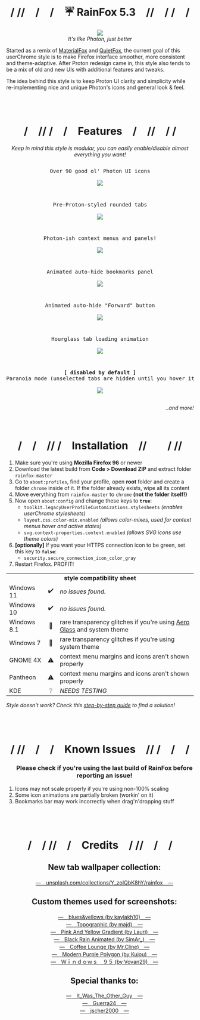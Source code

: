 <h1 align=center>/ //　/　/　☔ RainFox 5.3<!--<sup>β</sup>-->　//　/ /　/</h1>
<p align=center><img src="https://github.com/1280px/rainfox/blob/master/.readme-img/header.png"></img>
<br><i>It's like Photon, just better</i></p>

Started as a remix of <a href="https://github.com/muckSponge/MaterialFox">MaterialFox</a> and <a href="https://github.com/coekuss/quietfox">QuietFox</a>, the current goal of this userChrome style is to make Firefox interface smoother, more consistent and theme-adaptive. After Proton redesign came in, this style also tends to be a mix of old and new UIs with additional features and tweaks.<br>

The idea behind this style is to keep Proton UI clarity and simplicity while re-implementing nice and unique Photon's icons and general look & feel.

<br><br>

<h1 align=center>/　// /　/　Features　/　//　/ /</h1>
<p align=center><i>Keep in mind this style is modular, you can easily enable/disable almost everything you want!</i></p>
<pre><p align=center>Over 90 good ol' Photon UI icons<br>
<img src="https://github.com/1280px/rainfox/blob/master/.readme-img/feat0.png" align=center></img></p></pre>
<pre><p align=center>Pre-Proton-styled rounded tabs<br>
<img src="https://github.com/1280px/rainfox/blob/master/.readme-img/feat1.webp" align=center></img></p></pre>
<pre><p align=center>Photon-ish context menus and panels!<br>
<img src="https://github.com/1280px/rainfox/blob/master/.readme-img/feat2.webp" align=center></img></p></pre>
<pre><p align=center>Animated auto-hide bookmarks panel<br>
<img src="https://github.com/1280px/rainfox/blob/master/.readme-img/feat3.webp" align=center></img></p></pre>
<pre><p align=center>Animated auto-hide "Forward" button<br>
<img src="https://github.com/1280px/rainfox/blob/master/.readme-img/feat4.webp" align=center></img></p></pre>
<pre><p align=center>Hourglass tab loading animation<br>
<img src="https://github.com/1280px/rainfox/blob/master/.readme-img/feat5.webp" align=center></img></p></pre>
<pre><p align=center><b>[ disabled by default ]</b><br>Paranoia mode (unselected tabs are hidden until you hover it)<br>
<img src="https://github.com/1280px/rainfox/blob/master/.readme-img/feat6.webp" align=center></img></p></pre>
<p align=right><i>..and more!　　　　</i></p>

<br>

<h1 align=center>/　/　// /　Installation　//　　/ //</h1><ol>
	<li>Make sure you're using <b>Mozilla Firefox 96</b> or newer
	<li>Download the latest build from <b>Code > Download ZIP</b> and extract folder <code>rainfox-master</code>
	<li>Go to <code>about:profiles</code>, find your profile, open <b>root</b> folder and create a folder <code>chrome</code> inside of it. If the folder already exists, wipe all its content
	<li>Move everything from <code>rainfox-master</code> to <code>chrome</code> <b>(not the folder itself!)</b>
	<li>Now open <code>about:config</code> and change these keys to <code><b>true</b></code>:<ul>
		<li><code>toolkit.legacyUserProfileCustomizations.stylesheets</code> <i>(enables userChrome stylesheets)</i>
		<li><code>layout.css.color-mix.enabled</code> <i>(allows color-mixes, used for context menus hover and active states)</i>
		<li><code>svg.context-properties.content.enabled</code> <i>(allows SVG icons use theme colors)</i></ul>
 <li><b>[optionally]</b> If you want your HTTPS connection icon to be green, set this key to <code><b>false</b></code>:<ul>
		 <li><code>security.secure_connection_icon_color_gray</code></ul>
	<li>Restart Firefox. PROFIT!</ol>

<table>
	<tbody>
		<tr>
			<td colspan=3 align=center><b>style compatibility sheet</b></td>
		</tr><tr>
			<td>Windows 11</td><td align=center>✔️</td>
			<td><i>no issues found.</i></td>
		</tr><tr>
			<td>Windows 10</td><td align=center>✔️</td>
			<td><i>no issues found.</i></td>
		</tr><tr>
			<td>Windows 8.1</td><td align=center>🔘</td>
			<td>rare transparency glitches if you're using <a href="https://www.glass8.eu/">Aero Glass</a> and system theme</td>
		</tr><tr>
			<td>Windows 7</td><td align=center>🔘</td>
			<td>rare transparency glitches if you're using system theme</td>
		</tr><tr>
			<td>GNOME 4X</td><td align=center>⚠️</td>
			<td>context menu margins and icons aren't shown properly</td>
		</tr><tr>
			<td>Pantheon</td><td align=center>⚠️</td>
			<td>context menu margins and icons aren't shown properly</td>
		</tr><tr>
			<td>KDE</td><td align=center>❔</td>
			<td><i>NEEDS TESTING</i></td>
		</tr><tr>
	</tbody>
</table>

<i>Style doesn't work? Check this <a href="https://github.com/1280px/rainfox/blob/master/README-IF-STYLE-DOESNT-WORK.md">step-by-step guide</a> to find a solution!</i>

<br><br>

<h1 align=center>/ //　/　/　Known Issues　// /　/　/</h1><ol>
<h3 align=center>Please check if you're using the last build of RainFox before reporting an issue!</h3>
<li>Icons may not scale properly if you're using non-100% scaling
<li>Some icon animations are partially broken (workin' on it)
<li>Bookmarks bar may work incorrectly when drag'n'dropping stuff</ol>

<br><br>

<h1 align=center>/　/ //　/　Credits　/ //　/　/</h1><ol>
<h2 align=center>New tab wallpaper collection:</h3><p align=center>
<a href="https://unsplash.com/collections/Y_zoIQbK8hY/rainfox" target=_blank>—　unsplash.com/collections/Y_zoIQbK8hY/rainfox　—</a><br>
</p>

<h2 align=center>Custom themes used for screenshots:</h3><p align=center>
<a href="https://addons.mozilla.org/ru/firefox/addon/blues-yellows/" target=_blank>—　blues&yellows (by kaylakh10)　—</a><br>
<a href="https://addons.mozilla.org/ru/firefox/addon/topographic/" target=_blank>—　Topographic (by majd)　—</a><br>
<a href="https://addons.mozilla.org/ru/firefox/addon/pay-gradient/" target=_blank>—　Pink And Yellow Gradient (by Lauri)　—</a><br>
<a href="https://addons.mozilla.org/ru/firefox/addon/black-rain-animated/" target=_blank>—　Black Rain Animated (by SimAr_)　—</a><br>
<a href="https://addons.mozilla.org/ru/firefox/addon/coffee-lounge-by-mr-cline/" target=_blank>—　Coffee Lounge (by Mr.Cline)　—</a><br>
<a href="https://addons.mozilla.org/ru/firefox/addon/modern-purple-polygon/" target=_blank>—　Modern Purple Polygon (by Kujou)　—</a><br>
<a href="https://addons.mozilla.org/ru/firefox/addon/windows95aesthetic/" target=_blank>—　Ｗｉｎｄｏｗｓ　９５ (by Vovan29)　—</a><br>
</p>

<h2 align=center>Special thanks to:</h3><p align=center>
<a href="https://www.reddit.com/user/It_Was_The_Other_Guy/" target=_blank>—　It_Was_The_Other_Guy　—</a><br>
<a href="https://www.reddit.com/user/Guerra24/" target=_blank>—　Guerra24　—</a><br>
<a href="https://www.reddit.com/user/jscher2000/" target=_blank>—　jscher2000　—</a><br>
</p>
